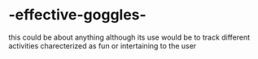 # -effective-goggles-
this could be about anything although its use would be to track different activities charecterized as fun or intertaining to the user
